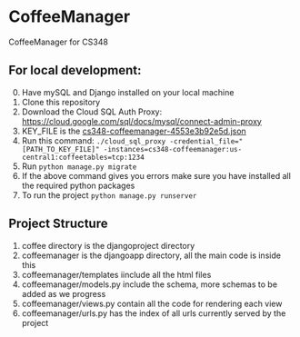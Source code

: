 # CoffeeManager
CoffeeManager for CS348

## For local development:

0. Have mySQL and Django installed on your local machine
1. Clone this repository
2. Download the Cloud SQL Auth Proxy: https://cloud.google.com/sql/docs/mysql/connect-admin-proxy
3. KEY_FILE is the [cs348-coffeemanager-4553e3b92e5d.json](\cs348-coffeemanager-4553e3b92e5d.json)
4. Run this command:
`./cloud_sql_proxy -credential_file="[PATH_TO_KEY_FILE]" -instances=cs348-coffeemanager:us-central1:coffeetables=tcp:1234`
5. Run `python manage.py migrate`
6. If the above command gives you errors make sure you have installed all the required python packages 
7. To run the project `python manage.py runserver`


## Project Structure
1. coffee directory is the djangoproject directory
2. coffeemanager is the djangoapp directory, all the main code is inside this
3. coffeemanager/templates iinclude all the html files
4. coffeemanager/models.py include the schema, more schemas to be added as we progress
5. coffeemanager/views.py contain all the code for rendering each view
6. coffeemanager/urls.py has the index of all urls currently served by the project


